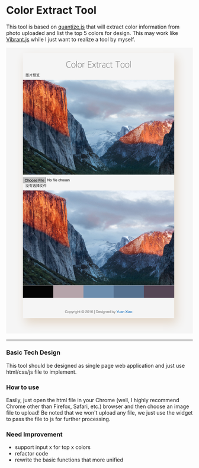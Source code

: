 # Color Extract Tool

This tool is based on [quantize.js](https://gist.github.com/nrabinowitz/1104622) that will extract color information from photo uploaded and list the top 5 colors
for design. This may work like [Vibrant.js](http://jariz.github.io/vibrant.js/) while I just want to realize a tool by
myself.

![](https://github.com/Rvtea/JsRookie/blob/master/JsRookie/ColorExtractTool/img/example_1.png)

---

### Basic Tech Design
This tool should be designed as single page web application and just use html/css/js file to implement.

### How to use
Easily, just open the html file in your Chrome (well, I highly recommend Chrome other than Firefox, Safari, etc.) browser and then choose an image file to upload!
Be noted that we won't upload any file, we just use the widget to pass the file to js for further processing.

### Need Improvement
* support input x for top x colors
* refactor code
* rewrite the basic functions that more unified


